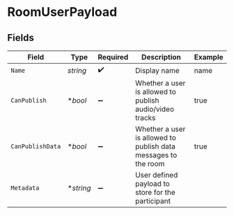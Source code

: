 # RoomUserPayload


## Fields

| Field                                                          | Type                                                           | Required                                                       | Description                                                    | Example                                                        |
| -------------------------------------------------------------- | -------------------------------------------------------------- | -------------------------------------------------------------- | -------------------------------------------------------------- | -------------------------------------------------------------- |
| `Name`                                                         | *string*                                                       | :heavy_check_mark:                                             | Display name                                                   | name                                                           |
| `CanPublish`                                                   | **bool*                                                        | :heavy_minus_sign:                                             | Whether a user is allowed to publish audio/video tracks        | true                                                           |
| `CanPublishData`                                               | **bool*                                                        | :heavy_minus_sign:                                             | Whether a user is allowed to publish data messages to the room | true                                                           |
| `Metadata`                                                     | **string*                                                      | :heavy_minus_sign:                                             | User defined payload to store for the participant              |                                                                |